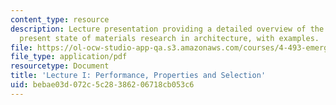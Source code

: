 ```yaml
---
content_type: resource
description: Lecture presentation providing a detailed overview of the history and
  present state of materials research in architecture, with examples.
file: https://ol-ocw-studio-app-qa.s3.amazonaws.com/courses/4-493-emergent-materials-ii-spring-2005/bebae03d072c5c28386206718cb053c6_4493lec1.pdf
file_type: application/pdf
resourcetype: Document
title: 'Lecture I: Performance, Properties and Selection'
uid: bebae03d-072c-5c28-3862-06718cb053c6
---
```

